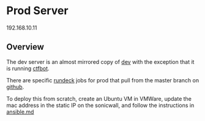 # Prod Server

192.168.10.11

## Overview

The dev server is an almost mirrored copy of [dev](dev-server.md) with the exception that it is running [ctfbot](ctfbot.md).

There are specific [rundeck](rundeck.md) jobs for prod that pull from the master branch on [github](github.md).

To deploy this from scratch, create an Ubuntu VM in VMWare, update the mac address in the static IP on the sonicwall, and follow the instructions in [ansible.md](ansible.md)